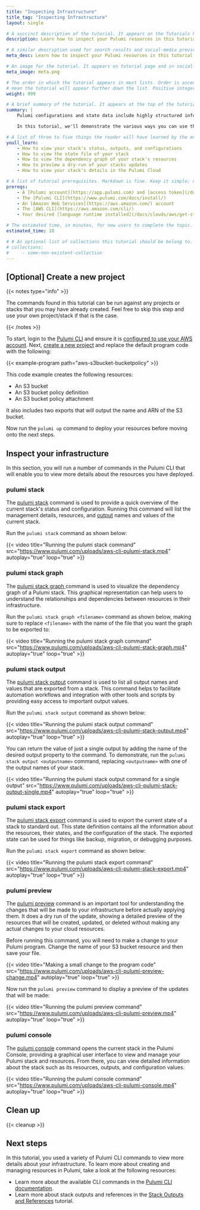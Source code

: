 ```yaml
---
title: "Inspecting Infrastructure"
title_tag: "Inspecting Infrastructure"
layout: single

# A succinct description of the tutorial. It appears on the Tutorials home and collection pages.
description: Learn how to inspect your Pulumi resources in this tutorial.

# A similar description used for search results and social-media previews.
meta_desc: Learn how to inspect your Pulumi resources in this tutorial.

# An image for the tutorial. It appears on tutorial page and in social-media previews.
meta_image: meta.png

# The order in which the tutorial appears in most lists. Order is ascending, so higher numbers
# mean the tutorial will appear further down the list. Positive integers only.
weight: 999

# A brief summary of the tutorial. It appears at the top of the tutorial page. Markdown is fine.
summary: |
    Pulumi configurations and state data include highly structured information about the resources they manage, such as dependency information, outputs, and more. The Pulumi CLI includes commands for inspecting this data. You can use these to integrate other tools with Pulumi's infrastructure data, or just to gain a deeper or more holistic understanding of your infrastructure.

    In this tutorial, we'll demonstrate the various ways you can use the Pulumi CLI to inspect your infrastructure.

# A list of three to five things the reader will have learned by the end of the tutorial.
youll_learn:
    - How to view your stack's status, outputs, and configurations
    - How to view the state file of your stack
    - How to view the dependency graph of your stack's resources
    - How to preview a dry-run of your stacks updates
    - How to view your stack's details in the Pulumi Cloud

# A list of tutorial prerequisites. Markdown is fine. Keep it simple; no need to be exhaustive here.
prereqs:
    - A [Pulumi account](https://app.pulumi.com) and [access token](/docs/pulumi-cloud/access-management/access-tokens/)
    - The [Pulumi CLI](https://www.pulumi.com/docs/install/)
    - An [Amazon Web Services](https://aws.amazon.com/) account
    - The [AWS CLI](https://aws.amazon.com/cli/)
    - Your desired [language runtime installed](/docs/clouds/aws/get-started/begin/#install-language-runtime)

# The estimated time, in minutes, for new users to complete the topic.
estimated_time: 10

# # An optional list of collections this tutorial should be belong to. Collections are defined in data/tutorials/collections.yaml.
# collections:
#     - some-non-existent-collection
---
```


## [Optional] Create a new project

{{< notes type="info" >}}

The commands found in this tutorial can be run against any projects or stacks that you may have already created. Feel free to skip this step and use your own project/stack if that is the case.

{{< /notes >}}

To start, login to the [Pulumi CLI](/docs/cli/commands/pulumi_login/) and ensure it is [configured to use your AWS account](/docs/clouds/aws/get-started/begin/#configure-pulumi-to-access-your-aws-account). Next, [create a new project](/docs/clouds/aws/get-started/create-project/) and replace the default program code with the following:

{{< example-program path="aws-s3bucket-bucketpolicy" >}}

This code example creates the following resources:

- An S3 bucket
- An S3 bucket policy definition
- An S3 bucket policy attachment

It also includes two exports that will output the name and ARN of the S3 bucket.

Now run the `pulumi up` command to deploy your resources before moving onto the next steps.

## Inspect your infrastructure

In this section, you will run a number of commands in the Pulumi CLI that will enable you to view more details about the resources you have deployed.

### pulumi stack

The [pulumi stack](/docs/cli/commands/pulumi_stack/) command is used to provide a quick overview of the current stack's status and configuration. Running this command will list the management details, resources, and [output](/docs/concepts/inputs-outputs/#outputs) names and values of the current stack.

Run the `pulumi stack` command as shown below:

{{< video title="Running the pulumi stack command" src="https://www.pulumi.com/uploads/aws-cli-pulumi-stack.mp4" autoplay="true" loop="true" >}}

### pulumi stack graph

The [pulumi stack graph <filename>](/docs/cli/commands/pulumi_stack_graph/) command is used to visualize the dependency graph of a Pulumi stack. This graphical representation can help users to understand the relationships and dependencies between resources in their infrastructure.

Run the `pulumi stack graph <filename>` command as shown below, making sure to replace `<filename>` with the name of the file that you want the graph to be exported to:

{{< video title="Running the pulumi stack graph command" src="https://www.pulumi.com/uploads/aws-cli-pulumi-stack-graph.mp4" autoplay="true" loop="true" >}}

### pulumi stack output

The [pulumi stack output](/docs/cli/commands/pulumi_stack_output/) command is used to list all output names and values that are exported from a stack. This command helps to facilitate automation workflows and integration with other tools and scripts by providing easy access to important output values.

Run the `pulumi stack output` command as shown below:

{{< video title="Running the pulumi stack output command" src="https://www.pulumi.com/uploads/aws-cli-pulumi-stack-output.mp4" autoplay="true" loop="true" >}}

You can return the value of just a single output by adding the name of the desired output property to the command. To demonstrate, run the `pulumi stack output <outputname>` command, replacing `<outputname>` with one of the output names of your stack.

{{< video title="Running the pulumi stack output command for a single output" src="https://www.pulumi.com/uploads/aws-cli-pulumi-stack-output-single.mp4" autoplay="true" loop="true" >}}

### pulumi stack export

The [pulumi stack export](/docs/cli/commands/pulumi_stack_export/) command is used to export the current state of a stack to standard out. This state definition contains all the information about the resources, their states, and the configuration of the stack. The exported state can be used for things like backup, migration, or debugging purposes.

Run the `pulumi stack export` command as shown below:

{{< video title="Running the pulumi stack export command" src="https://www.pulumi.com/uploads/aws-cli-pulumi-stack-export.mp4" autoplay="true" loop="true" >}}

### pulumi preview

The [pulumi preview](/docs/cli/commands/pulumi_preview/) command is an important tool for understanding the changes that will be made to your infrastructure before actually applying them. It does a dry run of the update, showing a detailed preview of the resources that will be created, updated, or deleted without making any actual changes to your cloud resources.

Before running this command, you will need to make a change to your Pulumi program. Change the name of your S3 bucket resource and then save your file.

{{< video title="Making a small change to the program code" src="https://www.pulumi.com/uploads/aws-cli-pulumi-preview-change.mp4" autoplay="true" loop="true" >}}

Now run the `pulumi preview` command to display a preview of the updates that will be made:

{{< video title="Running the pulumi preview command" src="https://www.pulumi.com/uploads/aws-cli-pulumi-preview.mp4" autoplay="true" loop="true" >}}

### pulumi console

The [pulumi console](/docs/cli/commands/pulumi_console/) command opens the current stack in the Pulumi Console, providing a graphical user interface to view and manage your Pulumi stack and resources. From there, you can view detailed information about the stack such as its resources, outputs, and configuration values.

{{< video title="Running the pulumi console command" src="https://www.pulumi.com/uploads/aws-cli-pulumi-console.mp4" autoplay="true" loop="true" >}}

## Clean up

{{< cleanup >}}

## Next steps

In this tutorial, you used a variety of Pulumi CLI commands to view more details about your infrastructure. To learn more about creating and managing resources in Pulumi, take a look at the following resources:

- Learn more about the available CLI commands in the [Pulumi CLI documentation](/docs/cli/commands/).
- Learn more about stack outputs and references in the [Stack Outputs and References](/tutorials/stack-outputs-and-references/) tutorial.
